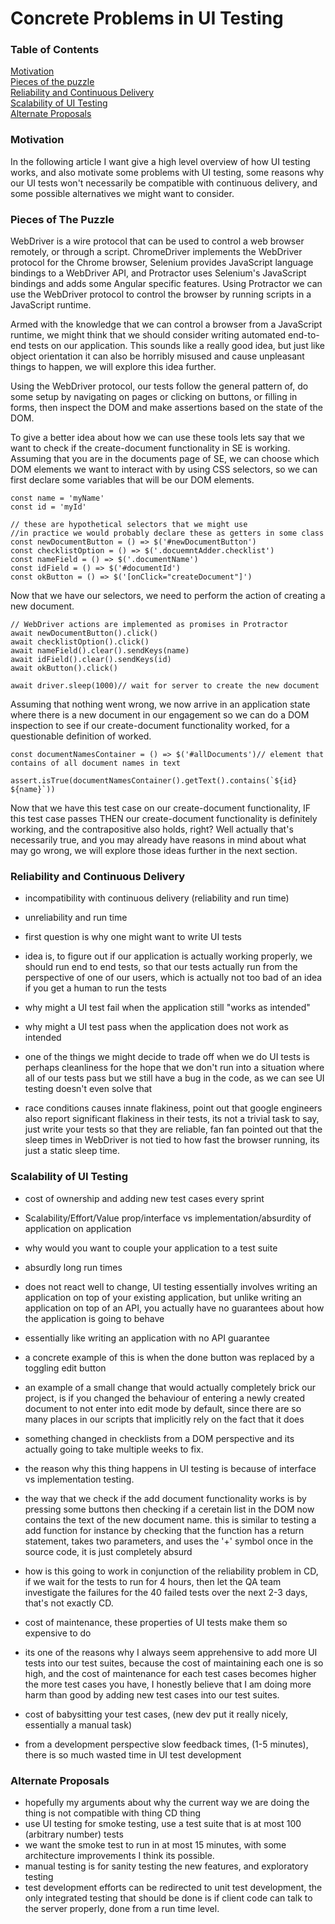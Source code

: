 # Concrete Problems in UI Testing

### Table of Contents
[Motivation](#motivation)\
[Pieces of the puzzle](#pieces-of-the-puzzle)\
[Reliability and Continuous Delivery](#reliability-and-continuous-delivery)\
[Scalability of UI Testing](#scalability)\
[Alternate Proposals](#alternate-proposals)

### Motivation
In the following article I want give a high level overview of how UI testing works, and also motivate some problems with UI testing, some reasons why our UI tests won't necessarily be compatible with continuous delivery, and some possible alternatives we might want to consider.

### Pieces of The Puzzle
WebDriver is a wire protocol that can be used to control a web browser remotely, or through a script. ChromeDriver implements the WebDriver protocol for the Chrome browser, Selenium provides JavaScript language bindings to a WebDriver API, and Protractor uses Selenium's JavaScript bindings and adds some Angular specific features. Using Protractor we can use the WebDriver protocol to control the browser by running scripts in a JavaScript runtime.

Armed with the knowledge that we can control a browser from a JavaScript runtime, we might think that we should consider writing automated end-to-end tests on our application. This sounds like a really good idea, but just like object orientation it can also be horribly misused and cause unpleasant things to happen, we will explore this idea further.

Using the WebDriver protocol, our tests follow the general pattern of, do some setup by navigating on pages or clicking on buttons, or filling in forms, then inspect the DOM and make assertions based on the state of the DOM.

To give a better idea about how we can use these tools lets say that we want to check if the create-document functionality in SE is working. Assuming that you are in the documents page of SE, we can choose which DOM elements we want to interact with by using CSS selectors, so we can first declare some variables that will be our DOM elements.

```
const name = 'myName'
const id = 'myId'

// these are hypothetical selectors that we might use
//in practice we would probably declare these as getters in some class
const newDocumentButton = () => $('#newDocumentButton')
const checklistOption = () => $('.docuemntAdder.checklist')
const nameField = () => $('.documentName')
const idField = () => $('#documentId')
const okButton = () => $('[onClick="createDocument"]')
```

Now that we have our selectors, we need to perform the action of creating a new document.

```
// WebDriver actions are implemented as promises in Protractor
await newDocumentButton().click()
await checklistOption().click()
await nameField().clear().sendKeys(name)
await idField().clear().sendKeys(id)
await okButton().click()

await driver.sleep(1000)// wait for server to create the new document
```

Assuming that nothing went wrong, we now arrive in an application state where there is a new document in our engagement so we can do a DOM inspection to see if our create-document functionality worked, for a questionable definition of worked.

```
const documentNamesContainer = () => $('#allDocuments')// element that contains of all document names in text

assert.isTrue(documentNamesContainer().getText().contains(`${id} ${name}`))
```

Now that we have this test case on our create-document functionality, IF this test case passes THEN our create-document functionality is definitely working, and the contrapositive also holds, right? Well actually that's necessarily true, and you may already have reasons in mind about what may go wrong, we will explore those ideas further in the next section.

### Reliability and Continuous Delivery
- incompatibility with continuous delivery (reliability and run time)
- unreliability and run time

- first question is why one might want to write UI tests
- idea is, to figure out if our application is actually working properly, we should run end to end tests, so that our tests actually run from the perspective of one of our users, which is actually not too bad of an idea if you get a human to run the tests
- why might a UI test fail when the application still "works as intended"
- why might a UI test pass when the application does not work as intended
- one of the things we might decide to trade off when we do UI tests is perhaps cleanliness for the hope that we don't run into a situation where all of our tests pass but we still have a bug in the code, as we can see UI testing doesn't even solve that
- race conditions causes innate flakiness, point out that google engineers also report significant flakiness in their tests, its not a trivial task to say, just write your tests so that they are reliable, fan fan pointed out that the sleep times in WebDriver is not tied to how fast the browser running, its just a static sleep time.

### Scalability of UI Testing
- cost of ownership and adding new test cases every sprint
- Scalability/Effort/Value prop/interface vs implementation/absurdity of application on application

- why would you want to couple your application to a test suite
- absurdly long run times
- does not react well to change, UI testing essentially involves writing an application on top of your existing application, but unlike writing an application on top of an API, you actually have no guarantees about how the application is going to behave
- essentially like writing an application with no API guarantee
- a concrete example of this is when the done button was replaced by a toggling edit button
- an example of a small change that would actually completely brick our project, is if you changed the behaviour of entering a newly created document to not enter into edit mode by default, since there are so many places in our scripts that implicitly rely on the fact that it does
- something changed in checklists from a DOM perspective and its actually going to take multiple weeks to fix.
- the reason why this thing happens in UI testing is because of interface vs implementation testing.
- the way that we check if the add document functionality works is by pressing some buttons then checking if a ceretain list in the DOM now contains the text of the new document name. this is similar to testing a add function for instance by checking that the function has a return statement, takes two parameters, and uses the '+' symbol once in the source code, it is just completely absurd
- how is this going to work in conjunction of the reliability problem in CD, if we wait for the tests to run for 4 hours, then let the QA team investigate the failures for the 40 failed tests over the next 2-3 days, that's not exactly CD.

- cost of maintenance, these properties of UI tests make them so expensive to do
- its one of the reasons why I always seem apprehensive to add more UI tests into our test suites, because the cost of maintaining each one is so high, and the cost of maintenance for each test cases becomes higher the more test cases you have, I honestly believe that I am doing more harm than good by adding new test cases into our test suites.
- cost of babysitting your test cases, (new dev put it really nicely, essentially a manual task)
- from a development perspective slow feedback times, (1-5 minutes), there is so much wasted time in UI test development

### Alternate Proposals
- hopefully my arguments about why the current way we are doing the thing is not compatible with thing CD thing
- use UI testing for smoke testing, use a test suite that is at most 100 (arbitrary number) tests
- we want the smoke test to run in at most 15 minutes, with some architecture improvements I think its possible.
- manual testing is for sanity testing the new features, and exploratory testing
- test development efforts can be redirected to unit test development, the only integrated testing that should be done is if client code can talk to the server properly, done from a run time level.

